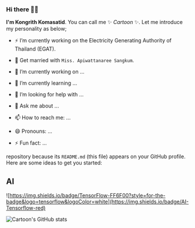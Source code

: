 ### Hi there 👋👋

**I'm Kongrith Komasatid**. You can call me ✨ _Cartoon_ ✨. Let me introduce my personality as below;


- ⚡ I’m currently working on the Electricity Generating Authority of Thailand (EGAT).
- 👯 Get married with `Miss. Apiwattanaree Sangkum`.
- 🔭 I’m currently working on ...
- 🌱 I’m currently learning ...

- 🤔 I’m looking for help with ...
- 💬 Ask me about ...
- 📫 How to reach me: ...
- 😄 Pronouns: ...
- ⚡ Fun fact: ...

repository because its `README.md` (this file) appears on your GitHub profile.
Here are some ideas to get you started:

## AI
![https://img.shields.io/badge/TensorFlow-FF6F00?style=for-the-badge&logo=tensorflow&logoColor=white](https://img.shields.io/badge/AI-Tensorflow-red)




![Cartoon's GitHub stats](https://github-readme-stats.vercel.app/api?username=kongrith)
